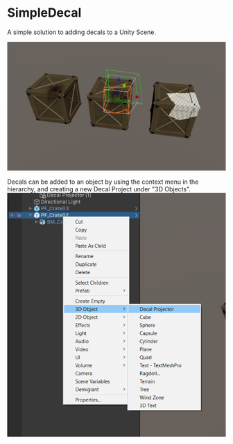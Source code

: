 # SimpleDecal
A simple solution to adding decals to a Unity Scene.

![Three decal projectors on crates](https://github.com/jconstable/SimpleDecal/blob/master/Images/DecalDemo.PNG)

Decals can be added to an object by using the context menu in the hierarchy, and creating a new Decal Project under "3D Objects".
![Creating a new decal projector](https://github.com/jconstable/SimpleDecal/blob/master/Images/ContextMenu.PNG)
